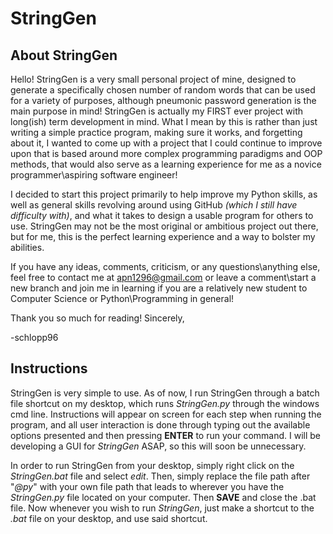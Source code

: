 # StringGen

## About StringGen

Hello! StringGen is a very small personal project of mine, designed to generate a specifically chosen number of random words that can be used for a variety of purposes, although pneumonic password generation is the main purpose in mind! StringGen is actually my FIRST ever project with long(ish) term development in mind. What I mean by this is rather than just writing a simple practice program, making sure it works, and forgetting about it, I wanted to come up with a project that I could continue to improve upon that is based around more complex programming paradigms and OOP methods, that would also serve as a learning experience for me as a novice programmer\aspiring software engineer!

I decided to start this project primarily to help improve my Python skills, as well as general skills revolving around using GitHub _(which I still have difficulty with)_, and what it takes to design a usable program for others to use. StringGen may not be the most original or ambitious project out there, but for me, this is the perfect learning experience and a way to bolster my abilities.

If you have any ideas, comments, criticism, or any questions\anything else, feel free to contact me at apn1296@gmail.com or leave a comment\start a new branch and join me in learning if you are a relatively new student to Computer Science or Python\Programming in general!

Thank you so much for reading! Sincerely,

-schlopp96

## Instructions

StringGen is very simple to use. As of now, I run StringGen through a batch file shortcut on my desktop, which runs _StringGen.py_ through the windows cmd line. Instructions will appear on screen for each step when running the program, and all user interaction is done through typing out the available options presented and then pressing __ENTER__ to run your command. I will be developing a GUI for _StringGen_ ASAP, so this will soon be unnecessary.

In order to run StringGen from your desktop, simply right click on the _StringGen.bat_ file and select _edit_. Then, simply replace the file path after "_@py_" with your own file path that leads to wherever you have the _StringGen.py_ file located on your computer. Then __SAVE__ and close the .bat file. Now whenever you wish to run _StringGen_, just make a shortcut to the _.bat_ file on your desktop, and use said shortcut.
